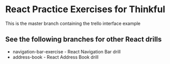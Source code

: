 # React Practice Exercises for Thinkful

This is the master branch containing the trello interface example

## See the following branches for other React drills
* navigation-bar-exercise - React Navigation Bar drill
* address-book - React Address Book drill
